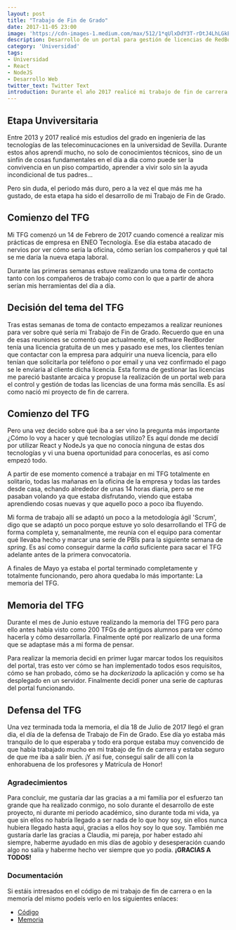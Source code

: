 ```yaml
---
layout: post
title: "Trabajo de Fin de Grado"
date: 2017-11-05 23:00
image: 'https://cdn-images-1.medium.com/max/512/1*qUlxDdY3T-rDtJ4LhLGkEg.png'
description: Desarrollo de un portal para gestión de licencias de RedBorder utilizando React y NodeJS.
category: 'Universidad'
tags:
- Universidad
- React
- NodeJS
- Desarrollo Web
twitter_text: Twitter Text
introduction: Durante el año 2017 realicé mi trabajo de fin de carrera que puso fin a mi etapa educativa y dando paso a mi etapa laboral...
---
```

## Etapa Unviversitaria

Entre 2013 y 2017 realicé mis estudios del grado en ingenieria de las tecnologías de las telecominucaciones en la universidad de Sevilla.
Durante estos años aprendí mucho, no solo de conocimientos técnicos, sino de un sinfín de cosas fundamentales en el día a dia como puede ser la convivencia en un piso compartido, aprender a vivir solo sin la ayuda incondicional de tus padres...

Pero sin duda, el periodo más duro, pero a la vez el que más me ha gustado, de esta etapa ha sido el desarrollo de mi Trabajo de Fin de Grado. 

## Comienzo del TFG

Mi TFG comenzó un 14 de Febrero de 2017 cuando comencé a realizar mis prácticas de empresa en ENEO Tecnología. Ese día estaba atacado de nervios por ver cómo sería la oficina, cómo serían los compañeros y qué tal se me daría la nueva etapa laboral.

Durante las primeras semanas estuve realizando una toma de contacto tanto con los compañeros de trabajo como con lo que a partir de ahora serían mis herramientas del día a día.

## Decisión del tema del TFG

Tras estas semanas de toma de contacto empezamos a realizar reuniones para ver sobre qué sería mi Trabajo de Fin de Grado. Recuerdo que en una de esas reuniones se comentó que actualmente, el software RedBorder tenía una licencia gratuita de un mes y pasado ese mes, los clientes tenían que contactar con la empresa para adquirir una nueva licencia, para ello tenían que solicitarla por teléfono o por email y una vez confirmado el pago se le envíaria al cliente dicha licencia.
Esta forma de gestionar las licencias me pareció bastante arcaica y propuse la realización de un portal web para el control y gestión de todas las licencias de una forma más sencilla. Es así como nació mi proyecto de fin de carrera.

## Comienzo del TFG

Pero una vez decido sobre qué iba a ser vino la pregunta más importante ¿Cómo lo voy a hacer y qué tecnologías utilizo? Es aquí donde me decidí por utilizar React y NodeJs ya que no conocía ninguna de estas dos tecnologías y vi una buena oportunidad para conocerlas, es así como empezó todo.

A partir de ese momento comencé a trabajar en mi TFG totalmente en solitario, todas las mañanas en la oficina de la empresa y todas las tardes desde casa, echando alrededor de unas 14 horas diaria, pero se me pasaban volando ya que estaba disfrutando, viendo que estaba aprendiendo cosas nuevas y que aquello poco a poco iba fluyendo.

Mi forma de trabajo allí se adaptó un poco a la metodología ágil 'Scrum', digo que se adaptó un poco porque estuve yo solo desarrollando el TFG de forma completa y, semanalmente, me reunía con el equipo para comentar qué llevaba hecho y marcar una serie de PBIs para la siguiente semana de <em>spring</em>. Es así como conseguir darme la <em>caña</em> suficiente para sacar el TFG adelante antes de la primera convocatoria.

A finales de Mayo ya estaba el portal terminado completamente y totalmente funcionando, pero ahora quedaba lo más importante: La memoria del TFG.

## Memoria del TFG

Durante el mes de Junio estuve realizando la memoria del TFG pero para ello antes había visto como 200 TFGs de antiguos alumnos para ver cómo hacerla y cómo desarrollarla. Finalmente opté por realizarlo de una forma que se adaptase más a mi forma de pensar.

Para realizar la memoria decidí en primer lugar marcar todos los requisitos del portal, tras esto ver cómo se han implementado todos esos requisitos, cómo se han probado, cómo se ha <em>dockerizado</em> la aplicación y como se ha desplegado en un servidor. Finalmente decidí poner una serie de capturas del portal funcionando. 

## Defensa del TFG

Una vez terminada toda la memoria, el día 18 de Julio de 2017 llegó el gran dia, el día de la defensa de Trabajo de Fin de Grado. 
Ese día yo estaba más tranquilo de lo que esperaba y todo era porque estaba muy convencido de que había trabajado mucho en mi trabajo de fin de carrera y estaba seguro de que me iba a salir bien. 
¡Y así fue, conseguí salir de allí con la enhorabuena de los profesores y Matrícula de Honor!

### Agradecimientos

Para concluir, me gustaría dar las gracias a a mi familia por el esfuerzo tan grande que ha realizado conmigo, no solo durante el desarrollo de este proyecto, ni durante mi periodo académico, sino durante toda mi vida, ya que sin ellos no habría llegado a ser nada de lo que hoy soy, sin ellos nunca hubiera llegado hasta aquí, gracias a ellos hoy soy lo que soy.
También me gustaría darle las gracias a Claudia, mi pareja, por haber estado ahí siempre, haberme ayudado en mis días de agobio y desesperación cuando algo no salía y haberme hecho ver siempre que yo podía. 
<strong>¡GRACIAS A TODOS!</strong>

### Documentación

Si estáis intresados en el código de mi trabajo de fin de carrera o en la memoría del mismo podeís verlo en los siguientes enlaces:
* <a href="https://github.com/davsensan/licensing_management">Código</a>
*  <a href="https://www.dropbox.com/s/eswjs0d6hzqfj5b/Memoria%20TFG%20Final.pdf?dl=0">Memoria</a>




